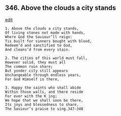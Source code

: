 
## 346.  Above the clouds a city stands
[edit](https://docs.google.com/document/d/1zGMkvQPosRivkEspEVjP2TxGQIcDCOu8/edit?mode=html)



    1. Above the clouds a city stands,
    Of living stones not made with hands, 
    Where God the Saviour’ll reign:
    Tis built for sinners bought with blood, 
    Redeem’d and sanctified to God,
    And cleans’d from every stain.

    2. The cities of this world must fall, 
    However solid, they must all
    The common ruin share;
    But yonder city still appears 
    Unchangeable through endless years, 
    For God Himself is there,

    3. Happy the saints who shall abide 
    Within those walls, and there reside
    For ever with the K ing;
    We hope that we shall soon be there, 
    Its joys and blessedness to share,
    The Saviour’s praise to sing.347—348
